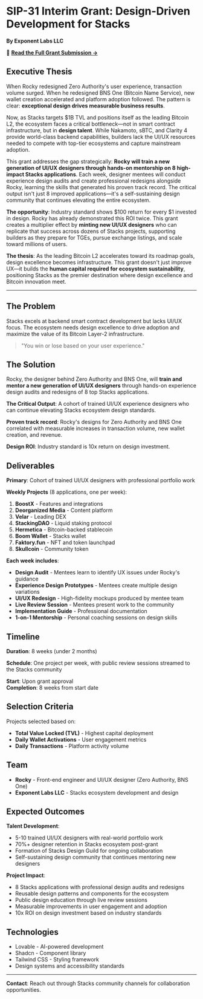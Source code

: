 # SIP-31 Interim Grant: Design-Driven Development for Stacks

**By Exponent Labs LLC**

📄 **[Read the Full Grant Submission →](sip-31-interim-grant-ddd.md)**

## Executive Thesis

When Rocky redesigned Zero Authority's user experience, transaction volume surged. When he redesigned BNS One (Bitcoin Name Service), new wallet creation accelerated and platform adoption followed. The pattern is clear: **exceptional design drives measurable business results**.

Now, as Stacks targets $1B TVL and positions itself as the leading Bitcoin L2, the ecosystem faces a critical bottleneck—not in smart contract infrastructure, but in **design talent**. While Nakamoto, sBTC, and Clarity 4 provide world-class backend capabilities, builders lack the UI/UX resources needed to compete with top-tier ecosystems and capture mainstream adoption.

This grant addresses the gap strategically: **Rocky will train a new generation of UI/UX designers through hands-on mentorship on 8 high-impact Stacks applications**. Each week, designer mentees will conduct experience design audits and create professional redesigns alongside Rocky, learning the skills that generated his proven track record. The critical output isn't just 8 improved applications—it's a self-sustaining design community that continues elevating the entire ecosystem.

**The opportunity**: Industry standard shows $100 return for every $1 invested in design. Rocky has already demonstrated this ROI twice. This grant creates a multiplier effect by **minting new UI/UX designers** who can replicate that success across dozens of Stacks projects, supporting builders as they prepare for TGEs, pursue exchange listings, and scale toward millions of users.

**The thesis**: As the leading Bitcoin L2 accelerates toward its roadmap goals, design excellence becomes infrastructure. This grant doesn't just improve UX—it builds the **human capital required for ecosystem sustainability**, positioning Stacks as the premier destination where design excellence and Bitcoin innovation meet.

---

## The Problem

Stacks excels at backend smart contract development but lacks UI/UX focus. The ecosystem needs design excellence to drive adoption and maximize the value of its Bitcoin Layer-2 infrastructure.

> "You win or lose based on your user experience."

## The Solution

Rocky, the designer behind Zero Authority and BNS One, will **train and mentor a new generation of UI/UX designers** through hands-on experience design audits and redesigns of 8 top Stacks applications.

**The Critical Output**: A cohort of trained UI/UX experience designers who can continue elevating Stacks ecosystem design standards.

**Proven track record**: Rocky's designs for Zero Authority and BNS One correlated with measurable increases in transaction volume, new wallet creation, and revenue.

**Design ROI**: Industry standard is 10x return on design investment.

## Deliverables

**Primary**: Cohort of trained UI/UX designers with professional portfolio work

**Weekly Projects** (8 applications, one per week):

1. **BoostX** - Features and integrations
2. **Deorganized Media** - Content platform
3. **Velar** - Leading DEX
4. **StackingDAO** - Liquid staking protocol  
5. **Hermetica** - Bitcoin-backed stablecoin
6. **Boom Wallet** - Stacks wallet
7. **Faktory.fun** - NFT and token launchpad
8. **Skullcoin** - Community token

**Each week includes**:
- **Design Audit** - Mentees learn to identify UX issues under Rocky's guidance
- **Experience Design Prototypes** - Mentees create multiple design variations
- **UI/UX Redesign** - High-fidelity mockups produced by mentee team
- **Live Review Session** - Mentees present work to the community
- **Implementation Guide** - Professional documentation
- **1-on-1 Mentorship** - Personal coaching sessions on design skills

## Timeline

**Duration**: 8 weeks (under 2 months)

**Schedule**: One project per week, with public review sessions streamed to the Stacks community

**Start**: Upon grant approval  
**Completion**: 8 weeks from start date

## Selection Criteria

Projects selected based on:
- **Total Value Locked (TVL)** - Highest capital deployment
- **Daily Wallet Activations** - User engagement metrics
- **Daily Transactions** - Platform activity volume

## Team

- **Rocky** - Front-end engineer and UI/UX designer (Zero Authority, BNS One)
- **Exponent Labs LLC** - Stacks ecosystem development and design

## Expected Outcomes

**Talent Development**:
- 5-10 trained UI/UX designers with real-world portfolio work
- 70%+ designer retention in Stacks ecosystem post-grant
- Formation of Stacks Design Guild for ongoing collaboration
- Self-sustaining design community that continues mentoring new designers

**Project Impact**:
- 8 Stacks applications with professional design audits and redesigns
- Reusable design patterns and components for the ecosystem
- Public design education through live review sessions
- Measurable improvements in user engagement and adoption
- 10x ROI on design investment based on industry standards

## Technologies

- Lovable - AI-powered development
- Shadcn - Component library
- Tailwind CSS - Styling framework
- Design systems and accessibility standards

---

**Contact**: Reach out through Stacks community channels for collaboration opportunities.
